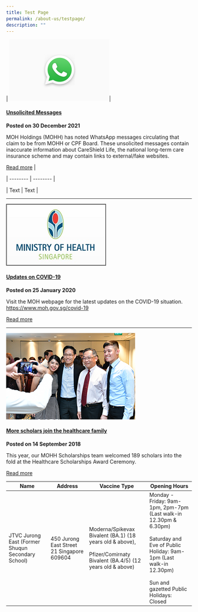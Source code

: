 ```yaml
---
title: Test Page
permalink: /about-us/testpage/
description: ""
---
```

| ![](/images/WhatsApp_Logo_1%20edited.jpg)| 

#### [Unsolicited Messages](https://www.mohh.com.sg/NewsEvents/Pages/unsolicited-messages.aspx)

**Posted on 30 December 2021**

MOH Holdings (MOHH) has noted WhatsApp messages circulating that claim to be from MOHH or CPF Board. These unsolicited messages contain inaccurate information about CareShield Life, the national long-term care insurance scheme and may contain links to external/fake websites.

[Read more](https://www.mohh.com.sg/NewsEvents/Pages/unsolicited-messages.aspx) |

| -------- | -------- | 

| Text     | Text     | 






----------------------------------------------------
![](/images/MOH-logo.jpg)

#### [  Updates on COVID-19](https://www.moh.gov.sg/covid-19)

**Posted on 25 January 2020**

Visit the MOH webpage for the latest updates on the COVID-19 situation. https://www.moh.gov.sg/covid-19

[Read more](https://www.moh.gov.sg/covid-19)

--------------------------------------------------

![](/images/healthcare-scholarships-award-2018-main.jpg)

#### [  More scholars join the healthcare family](https://www.mohh.com.sg/NewsEvents/Pages/More-scholars-join-the-healthcare-family.aspx)

**Posted on 14 September 2018**

This year, our MOHH Scholarships team welcomed 189 scholars into the fold at the Healthcare Scholarships Award Ceremony.

[Read more](https://www.mohh.com.sg/NewsEvents/Pages/More-scholars-join-the-healthcare-family.aspx)

<table>
  <thead>
    <tr>
      <th>Name</th>
      <th>Address</th>
			<th>Vaccine Type</th>
			<th>Opening Hours</th>
    </tr>
  </thead>
  <tbody>	
    <tr>
      <td>JTVC Jurong East (Former Shuqun Secondary School)
 </td>
      <td>450 Jurong East Street 21 Singapore 609604</td>
			<td>Moderna/Spikevax Bivalent (BA.1) (18 years old & above),<br><br> Pfizer/Comirnaty Bivalent (BA.4/5) (12 years old & above)</td>
			<td>Monday - Friday: 9am-1pm, 2pm-7pm (Last walk-in 12.30pm & 6.30pm)<br><br>Saturday and Eve of Public Holiday: 9am-1pm (Last walk-in 12.30pm)<br><br>Sun and gazetted Public Holidays: Closed</td>
    </tr>

</tbody>
</table>